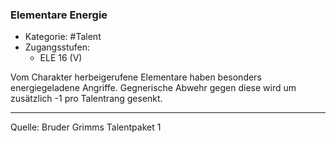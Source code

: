 ### Elementare Energie

- Kategorie: #Talent
- Zugangsstufen:
  - ELE 16 (V)

Vom Charakter herbeigerufene Elementare haben besonders energiegeladene Angriffe. Gegnerische Abwehr gegen diese wird um zusätzlich -1 pro Talentrang gesenkt.

---

Quelle: Bruder Grimms Talentpaket 1
